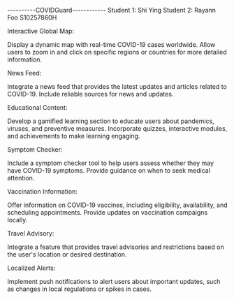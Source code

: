 ----------COVIDGuard------------
Student 1: Shi Ying 
Student 2: Rayann Foo S10257860H 

Interactive Global Map:

Display a dynamic map with real-time COVID-19 cases worldwide.
Allow users to zoom in and click on specific regions or countries for more detailed information.

News Feed:

Integrate a news feed that provides the latest updates and articles related to COVID-19.
Include reliable sources for news and updates.


Educational Content:

Develop a gamified learning section to educate users about pandemics, viruses, and preventive measures.
Incorporate quizzes, interactive modules, and achievements to make learning engaging.

Symptom Checker:

Include a symptom checker tool to help users assess whether they may have COVID-19 symptoms.
Provide guidance on when to seek medical attention.

Vaccination Information:

Offer information on COVID-19 vaccines, including eligibility, availability, and scheduling appointments.
Provide updates on vaccination campaigns locally.

Travel Advisory:

Integrate a feature that provides travel advisories and restrictions based on the user's location or desired destination.

Localized Alerts:

Implement push notifications to alert users about important updates, such as changes in local regulations or spikes in cases.